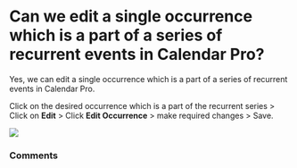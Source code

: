 # Can we edit a single occurrence which is a part of a series of recurrent events in Calendar Pro?

<p class="no-margin">Yes, we can edit a single occurrence which is a part of a series of recurrent events in Calendar Pro.</p>
<p class="no-margin"></p>
<p class="no-margin">Click on the desired occurrence which is a part of the recurrent series &gt; Click on <b>Edit</b> &gt; Click <b>Edit Occurrence</b> &gt; make required changes &gt; Save.</p>
<p class="no-margin"></p>
<div class="intercom-container"><img src="https://teams-pro.intercom-attachments-1.com/i/o/664845251/6a3403fa897eba586a9b2849/can_we_edit_a_single_occurrence_which_is_a_part_of_a_series_of_recurrent_events_in_calendar_pro.png"></div>

### Comments

<Commentaire />